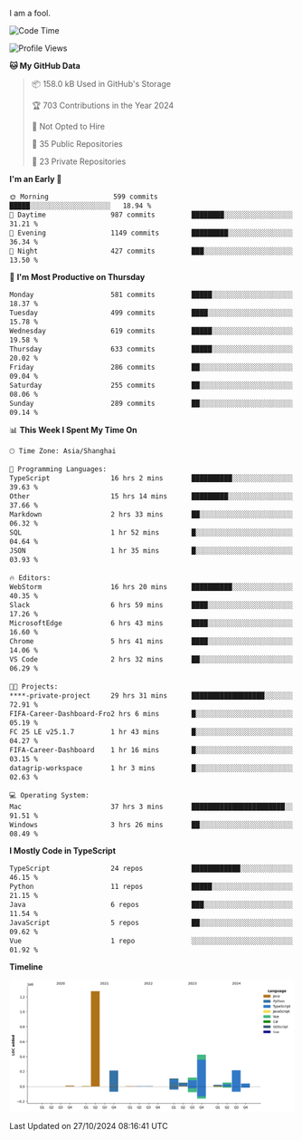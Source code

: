 I am a fool.

<!--START_SECTION:waka-->
![Code Time](http://img.shields.io/badge/Code%20Time-1%2C997%20hrs%2041%20mins-blue)

![Profile Views](http://img.shields.io/badge/Profile%20Views-0-blue)

**🐱 My GitHub Data** 

> 📦 158.0 kB Used in GitHub's Storage 
 > 
> 🏆 703 Contributions in the Year 2024
 > 
> 🚫 Not Opted to Hire
 > 
> 📜 35 Public Repositories 
 > 
> 🔑 23 Private Repositories 
 > 
**I'm an Early 🐤** 

```text
🌞 Morning                599 commits         █████░░░░░░░░░░░░░░░░░░░░   18.94 % 
🌆 Daytime                987 commits         ████████░░░░░░░░░░░░░░░░░   31.21 % 
🌃 Evening                1149 commits        █████████░░░░░░░░░░░░░░░░   36.34 % 
🌙 Night                  427 commits         ███░░░░░░░░░░░░░░░░░░░░░░   13.50 % 
```
📅 **I'm Most Productive on Thursday** 

```text
Monday                   581 commits         █████░░░░░░░░░░░░░░░░░░░░   18.37 % 
Tuesday                  499 commits         ████░░░░░░░░░░░░░░░░░░░░░   15.78 % 
Wednesday                619 commits         █████░░░░░░░░░░░░░░░░░░░░   19.58 % 
Thursday                 633 commits         █████░░░░░░░░░░░░░░░░░░░░   20.02 % 
Friday                   286 commits         ██░░░░░░░░░░░░░░░░░░░░░░░   09.04 % 
Saturday                 255 commits         ██░░░░░░░░░░░░░░░░░░░░░░░   08.06 % 
Sunday                   289 commits         ██░░░░░░░░░░░░░░░░░░░░░░░   09.14 % 
```


📊 **This Week I Spent My Time On** 

```text
🕑︎ Time Zone: Asia/Shanghai

💬 Programming Languages: 
TypeScript               16 hrs 2 mins       ██████████░░░░░░░░░░░░░░░   39.63 % 
Other                    15 hrs 14 mins      █████████░░░░░░░░░░░░░░░░   37.66 % 
Markdown                 2 hrs 33 mins       ██░░░░░░░░░░░░░░░░░░░░░░░   06.32 % 
SQL                      1 hr 52 mins        █░░░░░░░░░░░░░░░░░░░░░░░░   04.64 % 
JSON                     1 hr 35 mins        █░░░░░░░░░░░░░░░░░░░░░░░░   03.93 % 

🔥 Editors: 
WebStorm                 16 hrs 20 mins      ██████████░░░░░░░░░░░░░░░   40.35 % 
Slack                    6 hrs 59 mins       ████░░░░░░░░░░░░░░░░░░░░░   17.26 % 
MicrosoftEdge            6 hrs 43 mins       ████░░░░░░░░░░░░░░░░░░░░░   16.60 % 
Chrome                   5 hrs 41 mins       ████░░░░░░░░░░░░░░░░░░░░░   14.06 % 
VS Code                  2 hrs 32 mins       ██░░░░░░░░░░░░░░░░░░░░░░░   06.29 % 

🐱‍💻 Projects: 
****-private-project     29 hrs 31 mins      ██████████████████░░░░░░░   72.91 % 
FIFA-Career-Dashboard-Fro2 hrs 6 mins        █░░░░░░░░░░░░░░░░░░░░░░░░   05.19 % 
FC 25 LE v25.1.7         1 hr 43 mins        █░░░░░░░░░░░░░░░░░░░░░░░░   04.27 % 
FIFA-Career-Dashboard    1 hr 16 mins        █░░░░░░░░░░░░░░░░░░░░░░░░   03.15 % 
datagrip-workspace       1 hr 3 mins         █░░░░░░░░░░░░░░░░░░░░░░░░   02.63 % 

💻 Operating System: 
Mac                      37 hrs 3 mins       ███████████████████████░░   91.51 % 
Windows                  3 hrs 26 mins       ██░░░░░░░░░░░░░░░░░░░░░░░   08.49 % 
```

**I Mostly Code in TypeScript** 

```text
TypeScript               24 repos            ████████████░░░░░░░░░░░░░   46.15 % 
Python                   11 repos            █████░░░░░░░░░░░░░░░░░░░░   21.15 % 
Java                     6 repos             ███░░░░░░░░░░░░░░░░░░░░░░   11.54 % 
JavaScript               5 repos             ██░░░░░░░░░░░░░░░░░░░░░░░   09.62 % 
Vue                      1 repo              ░░░░░░░░░░░░░░░░░░░░░░░░░   01.92 % 
```



**Timeline**

![Lines of Code chart](https://raw.githubusercontent.com/VeejaLiu/VeejaLiu/master/assets/bar_graph.png)


 Last Updated on 27/10/2024 08:16:41 UTC
<!--END_SECTION:waka-->
